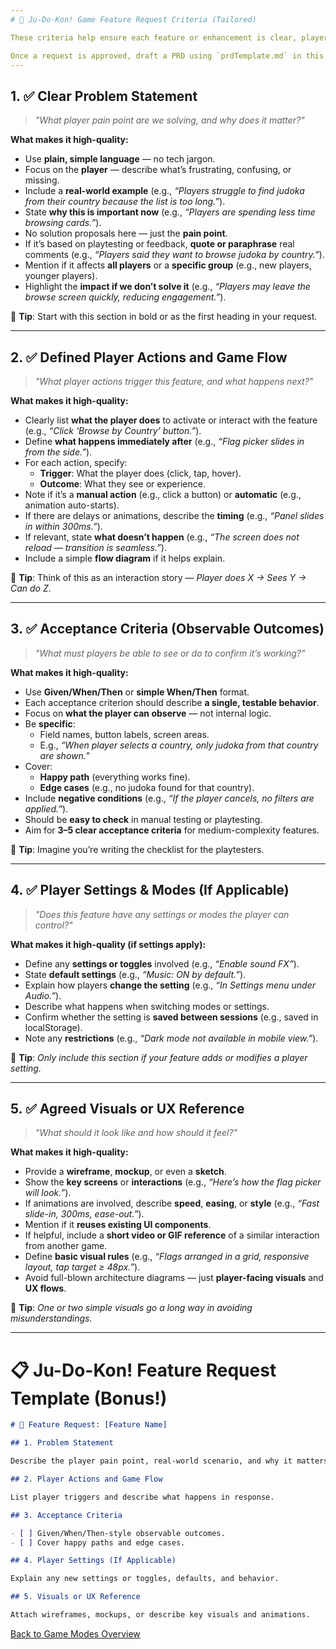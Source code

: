```yaml
---
# 🎴 Ju-Do-Kon! Game Feature Request Criteria (Tailored)

These criteria help ensure each feature or enhancement is clear, player-focused, and easily implementable by the dev team. **Every Ju-Do-Kon! feature request should meet these 5 criteria**.

Once a request is approved, draft a PRD using `prdTemplate.md` in this directory.
---
```


## 1. ✅ **Clear Problem Statement**

> _"What player pain point are we solving, and why does it matter?"_

**What makes it high-quality:**

- Use **plain, simple language** — no tech jargon.
- Focus on the **player** — describe what’s frustrating, confusing, or missing.
- Include a **real-world example** (e.g., _“Players struggle to find judoka from their country because the list is too long.”_).
- State **why this is important now** (e.g., _“Players are spending less time browsing cards.”_).
- No solution proposals here — just the **pain point**.
- If it’s based on playtesting or feedback, **quote or paraphrase** real comments (e.g., _“Players said they want to browse judoka by country.”_).
- Mention if it affects **all players** or a **specific group** (e.g., new players, younger players).
- Highlight the **impact if we don’t solve it** (e.g., _“Players may leave the browse screen quickly, reducing engagement.”_).

🎯 **Tip**: Start with this section in bold or as the first heading in your request.

---

## 2. ✅ **Defined Player Actions and Game Flow**

> _"What player actions trigger this feature, and what happens next?"_

**What makes it high-quality:**

- Clearly list **what the player does** to activate or interact with the feature (e.g., _“Click ‘Browse by Country’ button.”_).
- Define **what happens immediately after** (e.g., _“Flag picker slides in from the side.”_).
- For each action, specify:
  - **Trigger**: What the player does (click, tap, hover).
  - **Outcome**: What they see or experience.
- Note if it’s a **manual action** (e.g., click a button) or **automatic** (e.g., animation auto-starts).
- If there are delays or animations, describe the **timing** (e.g., _“Panel slides in within 300ms.”_).
- If relevant, state **what doesn’t happen** (e.g., _“The screen does not reload — transition is seamless.”_).
- Include a simple **flow diagram** if it helps explain.

🎯 **Tip**: Think of this as an interaction story — _Player does X → Sees Y → Can do Z_.

---

## 3. ✅ **Acceptance Criteria (Observable Outcomes)**

> _"What must players be able to see or do to confirm it’s working?"_

**What makes it high-quality:**

- Use **Given/When/Then** or **simple When/Then** format.
- Each acceptance criterion should describe **a single, testable behavior**.
- Focus on **what the player can observe** — not internal logic.
- Be **specific**:
  - Field names, button labels, screen areas.
  - E.g., _“When player selects a country, only judoka from that country are shown.”_
- Cover:
  - **Happy path** (everything works fine).
  - **Edge cases** (e.g., no judoka found for that country).
- Include **negative conditions** (e.g., _“If the player cancels, no filters are applied.”_).
- Should be **easy to check** in manual testing or playtesting.
- Aim for **3–5 clear acceptance criteria** for medium-complexity features.

🎯 **Tip**: Imagine you’re writing the checklist for the playtesters.

---

## 4. ✅ **Player Settings & Modes (If Applicable)**

> _"Does this feature have any settings or modes the player can control?"_

**What makes it high-quality (if settings apply):**

- Define any **settings or toggles** involved (e.g., _“Enable sound FX”_).
- State **default settings** (e.g., _“Music: ON by default.”_).
- Explain how players **change the setting** (e.g., _“In Settings menu under Audio.”_).
- Describe what happens when switching modes or settings.
- Confirm whether the setting is **saved between sessions** (e.g., saved in localStorage).
- Note any **restrictions** (e.g., _“Dark mode not available in mobile view.”_).

🎯 **Tip**: _Only include this section if your feature adds or modifies a player setting._

---

## 5. ✅ **Agreed Visuals or UX Reference**

> _"What should it look like and how should it feel?"_

**What makes it high-quality:**

- Provide a **wireframe**, **mockup**, or even a **sketch**.
- Show the **key screens** or **interactions** (e.g., _“Here’s how the flag picker will look.”_).
- If animations are involved, describe **speed**, **easing**, or **style** (e.g., _“Fast slide-in, 300ms, ease-out.”_).
- Mention if it **reuses existing UI components**.
- If helpful, include a **short video or GIF reference** of a similar interaction from another game.
- Define **basic visual rules** (e.g., _“Flags arranged in a grid, responsive layout, tap target ≥ 48px.”_).
- Avoid full-blown architecture diagrams — just **player-facing visuals** and **UX flows**.

🎯 **Tip**: _One or two simple visuals go a long way in avoiding misunderstandings._

---

# 📋 Ju-Do-Kon! Feature Request Template (Bonus!)

```markdown
# 🎴 Feature Request: [Feature Name]

## 1. Problem Statement

Describe the player pain point, real-world scenario, and why it matters now.

## 2. Player Actions and Game Flow

List player triggers and describe what happens in response.

## 3. Acceptance Criteria

- [ ] Given/When/Then-style observable outcomes.
- [ ] Cover happy paths and edge cases.

## 4. Player Settings (If Applicable)

Explain any new settings or toggles, defaults, and behavior.

## 5. Visuals or UX Reference

Attach wireframes, mockups, or describe key visuals and animations.
```

[Back to Game Modes Overview](prdGameModes.md)
